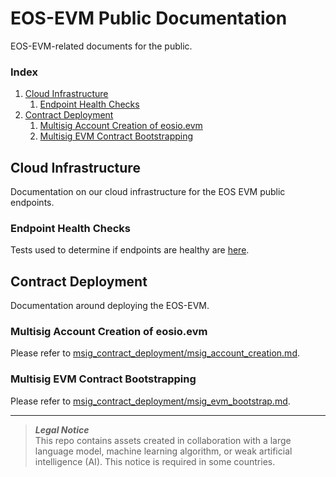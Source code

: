 # EOS-EVM Public Documentation
EOS-EVM-related documents for the public.

### Index
1. [Cloud Infrastructure](#cloud-infrastructure)
    1. [Endpoint Health Checks](./endpoint-health-checks.md)
1. [Contract Deployment](#multisig-contract-deployment)
    1. [Multisig Account Creation of eosio.evm](./msig_contract_deployment/msig_account_creation.md)
    1. [Multisig EVM Contract Bootstrapping](./msig_contract_deployment/msig_evm_bootstrap.md)

## Cloud Infrastructure
Documentation on our cloud infrastructure for the EOS EVM public endpoints.

### Endpoint Health Checks
Tests used to determine if endpoints are healthy are [here](./endpoint-health-checks.md).

## Contract Deployment
Documentation around deploying the EOS-EVM.

### Multisig Account Creation of eosio.evm
Please refer to [msig_contract_deployment/msig_account_creation.md](https://github.com/eosnetworkfoundation/evm-public-docs/blob/main/msig_contract_deployment/msig_account_creation.md).

### Multisig EVM Contract Bootstrapping
Please refer to [msig_contract_deployment/msig_evm_bootstrap.md](https://github.com/eosnetworkfoundation/evm-public-docs/blob/main/msig_contract_deployment/msig_evm_bootstrap.md).

***
> **_Legal Notice_**  
> This repo contains assets created in collaboration with a large language model, machine learning algorithm, or weak artificial intelligence (AI). This notice is required in some countries.
